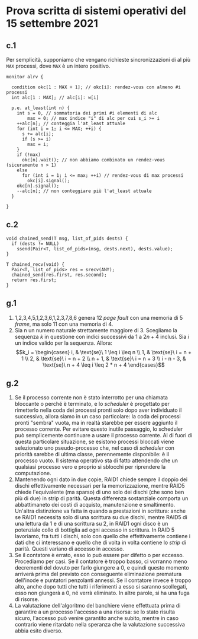 # Prova scritta di sistemi operativi del 15 settembre 2021

## c.1

Per semplicità, supponiamo che vengano richieste sincronizzazioni di al più
`MAX` processi, dove `MAX` è un intero positivo.

```
monitor alrv {

  condition okc[1 : MAX + 1]; // okc[i]: rendez-vous con almeno #i processi
  int alc[1 : MAX]; // alc[i]: w[i]

  p.e. at_least(int n) {
    int s = 0, // sommatoria dei primi #i elementi di alc
        max = 0; // max indice "i" di alc per cui s_i >= i
    ++alc[n]; // conteggia l'at_least attuale
    for (int i = 1; i <= MAX; ++i) {
      s += alc[i];
      if (s >= i)
        max = i;
    }
    if (!max)
      okc[n].wait(); // non abbiamo combinato un rendez-vous (sicuramente n > 1)
    else
      for (int i = 1; i <= max; ++i) // rendez-vous di max processi
        okc[i].signal();
    okc[n].signal();
    --alc[n]; // non conteggiare più l'at_least attuale
  }

}
```

## c.2

```
void chained_send(T msg, list_of_pids dests) {
  if (dests != NULL)
    ssend(Pair<T, list_of_pids>(msg, dests.next), dests.value);
}

T chained_recv(void) {
  Pair<T, list_of_pids> res = srecv(ANY);
  chained_send(res.first, res.second);
  return res.first;
}
```

## g.1

1. 1,2,3,4,5,1,2,3,6,1,2,3,7,8,6 genera 12 _page fault_ con una memoria di 5
   _frame_, ma solo 11 con una memoria di 4.
2. Sia n un numero naturale strettamente maggiore di 3. Scegliamo la sequenza
   $k$ in questione con indici successivi da 1 a $2 n + 4$ inclusi. Sia $i$ un
   indice valido per la sequenza. Allora:
   $$k_i = \begin{cases} i, & \text{se}\ 1 \leq i \leq n \\ 1, & \text{se}\ i = n + 1 \\ 2, & \text{se}\ i = n + 2 \\ n + 1, & \text{se}\ i = n + 3 \\ i - n - 3, & \text{se}\ n + 4 \leq i \leq 2 * n + 4 \end{cases}$$

## g.2

1. Se il processo corrente non è stato interrotto per una chiamata bloccante o
   perché è terminato, e lo _scheduler_ è progettato per rimetterlo nella coda
   dei processi pronti solo dopo aver individuato il successivo, allora siamo in
   un caso particolare: la coda dei processi pronti "sembra" vuota, ma in realtà
   starebbe per essere aggiunto il processo corrente. Per evitare questo inutile
   passaggio, lo scheduler può semplicemente continuare a usare il processo
   corrente. Al di fuori di questa particolare situazione, se esistono processi
   bloccati viene selezionato uno pseudo-processo che, nel caso di _scheduler_
   con priorità sarebbe di ultima classe, perennemente disponibile: è il
   processo vuoto. Il sistema operativo sta di fatto attendendo che un qualsiasi
   processo vero e proprio si sblocchi per riprendere la computazione.
2. Mantenendo ogni dato in due copie, RAID1 chiede sempre il doppio dei dischi
   effettivamente necessari per la memorizzazione, mentre RAID5 chiede
   l'equivalente (ma sparso) di uno solo dei dischi (che sono ben più di due)
   in strip di parità. Questa differenza sostanziale comporta un abbattimaneto
   dei costi di acquisto, manutenzione e smaltimento. Un'altra distinzione va
   fatta in quando a prestazioni in scrittura: anche se RAID1 necessita solo di
   una scrittura su due dischi, mentre RAID5 di una lettura da 1 e di una
   scrittura su 2, in RAID1 ogni disco è un potenziale collo di bottiglia ad
   ogni accesso in scrittura. In RAID 5 lavoriamo, fra tutti i dischi, solo con
   quello che effettivamente contiene i dati che ci interessano e quello che di
   volta in volta contiene lo _strip_ di parità. Questi variano di accesso in
   accesso.
3. Se il contatore è errato, esso lo può essere per difetto o per eccesso.
   Procediamo per casi. Se il contatore è troppo basso, ci vorranno meno
   decrementi del dovuto per farlo giungere a 0, e quindi questo momento
   arriverà prima del previsto con conseguente eliminazione prematura
   dell'inode e puntatori penzolanti annessi. Se il contatore invece è troppo
   alto, anche dopo tutti che tutti i riferimenti a esso si saranno scollegati,
   esso non giungerà a 0, né verrà eliminato. In altre parole, si ha una fuga di
   risorse.
4. La valutazione dell'algoritmo del banchiere viene effettuata prima di
   garantire a un processo l'accesso a una risorsa: se lo stato risulta sicuro,
   l'accesso può venire garantito anche subito, mentre in caso contrario viene
   ritardato nella speranza che la valutazione successiva abbia esito diverso.
